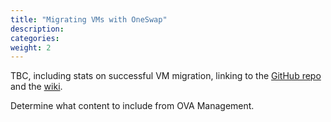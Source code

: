 ```yaml
---
title: "Migrating VMs with OneSwap"
description:
categories:
weight: 2
---
```


TBC, including stats on successful VM migration, linking to the [GitHub repo](https://github.com/OpenNebula/one-swap) and the [wiki](https://github.com/OpenNebula/one-swap/wiki).

Determine what content to include from OVA Management.
